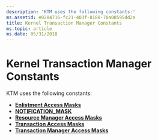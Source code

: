 ```yaml
---
description: 'KTM uses the following constants:'
ms.assetid: e0284716-fc21-403f-8188-70a08595dd2a
title: Kernel Transaction Manager Constants
ms.topic: article
ms.date: 05/31/2018
---
```


# Kernel Transaction Manager Constants

KTM uses the following constants:

-   [**Enlistment Access Masks**](enlistment-access-masks.md)
-   [**NOTIFICATION\_MASK**](notification-mask.md)
-   [**Resource Manager Access Masks**](resource-manager-access-masks.md)
-   [**Transaction Access Masks**](transaction-access-masks.md)
-   [**Transaction Manager Access Masks**](transaction-manager-access-masks.md)

 

 



